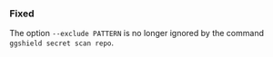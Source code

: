 ### Fixed

The option `--exclude PATTERN` is no longer ignored by the command `ggshield secret scan repo`.

